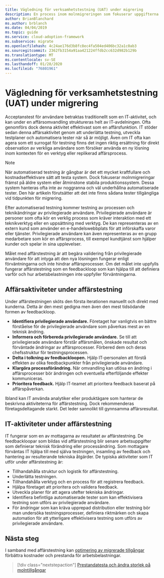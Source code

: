 ```yaml
---
title: Vägledning för verksamhetstestning (UAT) under migrering
description: En process inom molnmigreringen som fokuserar uppgifterna för att migrera arbetsbelastningar till molnet.
author: BrianBlanchard
ms.author: brblanch
ms.date: 04/04/2019
ms.topic: guide
ms.service: cloud-adoption-framework
ms.subservice: migrate
ms.openlocfilehash: 4c24ae176d3b8fc8ec4fa504ed406bc32a1c0ab3
ms.sourcegitcommit: 2362fb3154a91aa421224ffdb2cc632d982b129b
ms.translationtype: MT
ms.contentlocale: sv-SE
ms.lasthandoff: 01/28/2020
ms.locfileid: "76801961"
---
```

# <a name="guidance-for-business-testing-uat-during-migration"></a>Vägledning för verksamhetstestning (UAT) under migrering

Acceptanstest för användare betraktas traditionellt som en IT-aktivitet, och kan under en affärsomvandling struktureras helt av IT-avdelningen. Ofta genomförs dock denna aktivitet effektivast som en affärsfunktion. IT stöder sedan denna affärsaktivitet genom att underlätta testning, utveckla testplaner och automatisera tester när så är möjligt. Även om IT ofta kan agera som ett surrogat för testning finns det ingen riktig ersättning för direkt observation av verkliga användare som försöker använda en ny lösning inom kontexten för en verktyg eller replikerad affärsprocess.

> [!NOTE]
> När automatiserad testning är gångbar är det ett mycket kraftfullare och kostnadseffektivare sätt att testa system. Dock fokuserar molnmigreringar främst på äldre system eller åtminstone stabila produktionssystem. Dessa system hanteras ofta inte av noggranna och väl underhållna automatiserade tester. Den här artikeln förutsätter att det inte finns sådana tester tillgängliga vid tidpunkten för migrering.

Efter automatiserad testning kommer testning av processen och teknikändringar av privilegierade användare. Privilegierade användare är personer som ofta kör en verklig process som kräver interaktion med ett teknikverktyg eller en uppsättning med verktyg. De kan representeras av en extern kund som använder en e-handelswebbplats för att införskaffa varor eller tjänster. Privilegierade användare kan även representeras av en grupp medarbetare som kör en affärsprocess, till exempel kundtjänst som hjälper kunder och spelar in sina upplevelser.

Målet med affärstestning är att begära validering från privilegierade användare för att intyga att den nya lösningen fungerar enligt förväntningarna och inte hindrar affärsprocesser. Om det målet inte uppfylls fungerar affärstestning som en feedbackloop som kan hjälpa till att definiera varför och hur arbetsbelastningen inte uppfyller förväntningarna.

## <a name="business-activities-during-business-testing"></a>Affärsaktiviteter under affärstestning

Under affärstestningen sköts den första iterationen manuellt och direkt med kunderna. Detta är den mest gedigna men även den mest tidsödande formen av feedbackloop.

- **Identifiera privilegierade användare.** Företaget har vanligtvis en bättre förståelse för de privilegierade användare som påverkas mest av en teknisk ändring.
- **Informera och förbereda privilegierade användare.** Se till att privilegierade användare förstår affärsmålen, önskade resultat och förväntade ändringar av affärsprocesser. Förbered dem och deras chefsstruktur för testningsprocessen.
- **Delta i tolkning av feedbackloopen.** Hjälp IT-personalen att förstå effekten av olika feedbackpunkter från privilegierade användare.
- **Klargöra processförändring.** När omvandling kan utlösa en ändring i affärsprocesser bör ändringen och eventuella efterföljande effekter kommuniceras.
- **Prioritera feedback.** Hjälp IT-teamet att prioritera feedback baserat på affärspåverkan.

Ibland kan IT använda analytiker eller produktägare som hanterar de beskrivna aktiviteterna för affärstestning. Dock rekommenderas företagsdeltagande starkt. Det leder sannolikt till gynnsamma affärsresultat.

## <a name="it-activities-during-business-testing"></a>IT-aktiviteter under affärstestning

IT fungerar som en av mottagarna av resultatet av affärstestning. De feedbackloopar som bildas vid affärstestning blir senare arbetsuppgifter som definierar teknisk förändring eller processändring. Som mottagare förväntas IT hjälpa till med själva testningen, insamling av feedback och hantering av resulterande tekniska åtgärder. De typiska aktiviteter som IT utför under affärstestning är:

- Tillhandahålla struktur och logistik för affärstestning.
- Underlätta testningen.
- Tillhandahålla verktyg och en process för att registrera feedback.
- Hjälpa företaget att prioritera och validera feedback.
- Utveckla planer för att agera utefter tekniska ändringar.
- Identifiera befintliga automatiserade tester som kan effektivisera testning som utförs av privilegierade användare.
- För ändringar som kan kräva upprepad distribution eller testning bör man undersöka testningsprocesser, definiera riktmärken och skapa automation för att ytterligare effektivisera testning som utförs av privilegierade användare.

## <a name="next-steps"></a>Nästa steg

I samband med affärstestning kan [optimering av migrerade tillgångar](./optimize.md) förbättra kostnader och prestanda för arbetsbelastningar.

> [!div class="nextstepaction"]
> [Prestandatesta och ändra storlek på molntillgångar](./optimize.md)
